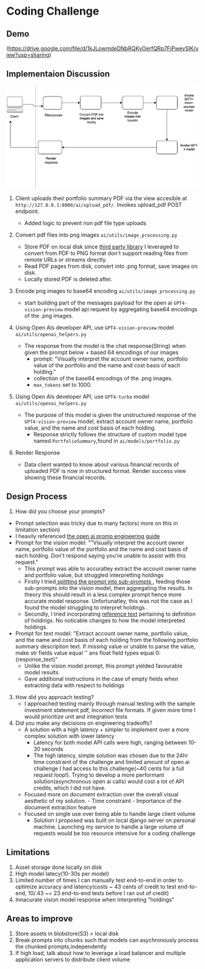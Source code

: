 # Coding Challenge

## Demo

(https://drive.google.com/file/d/1kJLowmdeDNbRQKyOerfQRp7FiPweySIK/view?usp=sharing)

## Implementaion Discussion

![High level design diagram](/high_level.png)

1. Client uploads their portfolio summary PDF via the view accesible at ```http://127.0.0.1:8000/ai/upload_pdf/```. Invokes upload_pdf POST endpoint.
   - Added logic to prevent non pdf file type uploads

2. Convert pdf files into png images ```ai/utils/image_processing.py``` 
   - Store PDF on local disk since [third party library]([url](https://pymupdf.readthedocs.io/en/latest/module.html)) I leveraged to convert from PDF to PNG format don't support reading files from remote URLs or streams directly.
   - Read PDF pages from disk, convert into .png format, save images on disk.
   - Locally stored PDF is deleted after.
3. Encode png images to base64 encoding  ```ai/utils/image_processing.py``` 
   - start building part of the messages payload for the open ai ```GPT4-vision-preview``` model api request by aggregating base64 encodings of the .png images.
4. Using Open AIs developer API, use ```GPT4-vision-preview``` model ```ai/utils/openai_helpers.py```
   - The response from the model is the chat response(String) when given the prompt below + based 64 encodings of our images
      - prompt: "Visually interpret the account owner name, portfolio value of the portfolio and the name and cost basis of each holding."
      - collection of the base64 encodings of the .png images.
      - ```max_tokens``` set to 1000.
  
6. Using Open AIs developer API, use ```GPT4-turbo``` model ```ai/utils/openai_helpers.py```
   - The purpose of this model is given the unstructured response of the  ```GPT4-vision-preview``` model, extract account owner name, portfolio value, and the name and cost basis of each holding.
      - Response strictly follows the structure of custom model type named ```PortfolioSummary```,found in ```ai/models/portfolio.py```
7. Render Response
    - Data client wanted to know about various financial records of uploaded PDF is now in structured format. Render success view showing these financial records.

## Design Process

1. How did you choose your prompts?
  - Prompt selection was tricky due to many factors( more on this in limitation section)
  - I heavily referenced [the open ai promp engineering guide]([url](https://platform.openai.com/docs/guides/prompt-engineering/six-strategies-for-getting-better-results))
  - Prompt for the vision model: ""Visually interpret the account owner name, portfolio value of the portfolio and the name and cost basis of each holding. Don't respond saying you're unable to assist with this request."
    - This prompt was able to accuratley extract the account owner name and portfolio value, but struggled interpretting holdings
    - Firstly I tried[ splitting the prompt into sub-prompts ]([url](https://platform.openai.com/docs/guides/prompt-engineering/strategy-split-complex-tasks-into-simpler-subtasks)), feeding those sub-prompts into the vision model, then aggregating the results. In theory this should result in a less complex prompt hence more accurate model response. Unfortunatley, this was not the case as I found the model struggling to interpret holdings .
    - Secondly, I tried incorporating [reference text]([url](https://platform.openai.com/docs/guides/prompt-engineering/strategy-provide-reference-text)) pertaining to definition of holdings. No noticable changes to how the model interpreted holdings.
   - Prompt for text model: "Extract account owner name, portfolio value, and the name and cost basis of each holding from the following portfolio summary description text. If missing value or unable to parse the value, make str fields value equal '' ans float field types equal 0: {response_text}"
      - Unlike the vision model prompt, this prompt yielded favourable model results
      - Gave additional instructions in the case of empty fields when extracting data with respect to holdings
3. How did you approach testing?
   - I approached testing mainly through manual testing with the sample investment statement pdf, incorrect file formats. If given more time I would prioritize unit and integration tests
4. Did you make any decisions on engineering tradeoffs?
     - A solution with a high latency + simpler to implement over a more complex solution with lower latency
          - Latency for both model API calls were high, ranging between 10-30 seconds
          - The high latency, simple solution was chosen due to the 24hr time constraint of the challenge and limited amount of open ai challenge I had access to this challenge(~40 cents for a full request loop!). Trying to develop a more performant solution(asynchronous open ai calls) would cost a lot of API credits, which I did not have.
     - Focused more on document extraction over the overall visual aesthetic of my solution.
            - Time constraint
            -  Importance of the document extraction feature
     - Focused on single use over being able to handle large client volume
          - Solution I proposed was built on local django server on personal machine. Launching my service to handle a large volume of requests would be too resource intensive for a coding challenge
       

## Limitations

1. Asset storage done locally on disk
2. High model latecy(10-30s per model)
3. Limited number of times I can manually test end-to-end in order to optimize accuracy and latency(costs ~ 43 cents of credit to test end-to-end, 10/.43 ~= 23 end-to-end tests before I ran out of credit)
4. Innacurate vision model response when interpreting "holdings"
   

## Areas to improve

1. Store assets in blobstore(S3) > local disk
2. Break prompts into chunks such that models can asychronously process the chunked prompts,independently
3. If high load, talk about how to leverage a load balancer and multiple application servers to distribute client volume


